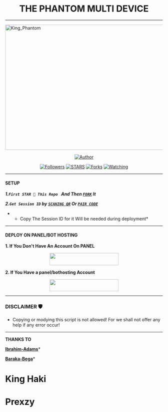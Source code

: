 <h1 align="center"> THE PHANTOM MULTI DEVICE </h1>
<p align="center">  

***
</p>
    <img alt="King_Phantom" width="550" height="400" src="https://files.catbox.moe/5zxe1k.jpg">
<p align="center">
<p align="center">
<a href="https://github.com/Phantom-kin/King_Phantom"><img title="Author" src="https://img.shields.io/badge/King_Phantom-blue?style=for-the-badge&logo=github"></a>
<p/>
<p align="center">
<a href="https://github.com/boru-to?tab=followers"><img title="Followers" src="https://img.shields.io/github/followers/Phantom-kin?label=Followers&style=social"></a>
<a href="https://github.com/Phantom-kin/King_Phantom/stargazers/"><img title="STARS" src="https://img.shields.io/github/stars/Phantom-kin/King_Phantom?&style=social"></a>
<a href="https://github.com/Phantom-kin/King_Phantom/network/members"><img title="Forks" src="https://img.shields.io/github/forks/Phantom-kin/King_Phantom?style=social"></a>
<a href="https://github.com/Phantom-kin/King_Phantom/watchers"><img title="Watching" src="https://img.shields.io/github/watchers/Phantom-kin/King_Phantom?label=Watching&style=social"></a>
  
***

#### SETUP 

***1.`First STAR 🌟 This Repo ` And Then [`FORK`](https://github.com/Phantom-kin/King_Phantom/fork) It***

***2.`Get Session ID` by [`SCANING QR`](https://king-phantom-tou3.onrender.com/wasiqr) Or [`PAIR CODE`](https://king-phantom-tou3.onrender.com/pair)***

* - Copy The Session ID for it Will be needed during deployment*

***

#### DEPLOY ON PANEL/BOT HOSTING 
**1. If You Don't Have An Account On PANEL**
    <br>
<p align="center"><a href="https://signup.bothosting.com">
 <img src="https://img.shields.io/badge/Create%20Account%20Now-blue?style=for-the-badge&logo=bothosting" width="220" height="38.45"/></a></p>

**2. If You Have a panel/bothosting Account**
    <br>
<p align="center"><a href="https://dashboard.bothosting.com/new?template=https://github.com/Phantom-kin/KING_PHANTOM"> <img src="https://img.shields.io/badge/DEPLOY%20NOW-blue?style=for-the-badge&logo=bothosting" width="220" height="38.45"/></a></p>


***


### DISCLAIMER 🛡 
- Copying or modying this script is not allowed! For we shall not offer any help if any error occur!

***

 **THANKS TO**
 
 **[Ibrahim-Adams](https://github.com/ibrahimaitech)*** 
 
 **[Baraka-Bega](https://github.com/Kingbega)***
 
 # King Haki 
 # Prexzy
